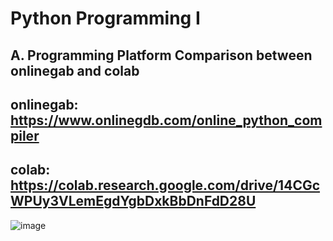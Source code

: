 # Python Programming I

## A. Programming Platform Comparison between onlinegab and colab

## onlinegab: https://www.onlinegdb.com/online_python_compiler

## colab: https://colab.research.google.com/drive/14CGcWPUy3VLemEgdYgbDxkBbDnFdD28U

![image](https://github.com/user-attachments/assets/bf95203b-509e-4818-81e6-1f22cd3cfb7c)
